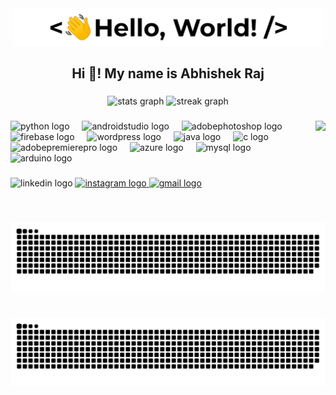 <p align='center' style='margin: 16px 4px 8px;'>
    <img src="./assets/greetings.gif" alt="Hello World" />
</p>
<h2 align="center">Hi 👋! My name is Abhishek Raj</h2>

###

<div align="center">
  <img src="https://github-readme-stats.vercel.app/api?username=AbhiRaj2012&hide_title=false&hide_rank=false&show_icons=true&include_all_commits=true&count_private=true&disable_animations=false&theme=dark&locale=en&hide_border=false" height="150" alt="stats graph"  />
  <img src="https://streak-stats.demolab.com?user=AbhiRaj2012&locale=en&mode=daily&theme=dark&hide_border=false&border_radius=5" height="150" alt="streak graph"  />
</div>

###

<img align="right" height="163" src="https://digiportfolio.online/wp-content/uploads/2024/06/unnamed.png"  />

###

<div align="left">
  <img src="https://cdn.jsdelivr.net/gh/devicons/devicon/icons/python/python-original.svg" height="56" alt="python logo"  />
  <img width="12" />
  <img src="https://cdn.jsdelivr.net/gh/devicons/devicon/icons/androidstudio/androidstudio-original.svg" height="56" alt="androidstudio logo"  />
  <img width="12" />
  <img src="https://skillicons.dev/icons?i=ps" height="56" alt="adobephotoshop logo"  />
  <img width="12" />
  <img src="https://skillicons.dev/icons?i=firebase" height="56" alt="firebase logo"  />
  <img width="12" />
  <img src="https://skillicons.dev/icons?i=wordpress" height="56" alt="wordpress logo"  />
  <img width="12" />
  <img src="https://cdn.jsdelivr.net/gh/devicons/devicon/icons/java/java-original.svg" height="56" alt="java logo"  />
  <img width="12" />
  <img src="https://cdn.jsdelivr.net/gh/devicons/devicon/icons/c/c-original.svg" height="56" alt="c logo"  />
  <img width="12" />
  <img src="https://skillicons.dev/icons?i=pr" height="56" alt="adobepremierepro logo"  />
  <img width="12" />
  <img src="https://skillicons.dev/icons?i=azure" height="56" alt="azure logo"  />
  <img width="12" />
  <img src="https://cdn.jsdelivr.net/gh/devicons/devicon/icons/mysql/mysql-original.svg" height="56" alt="mysql logo"  />
  <img width="12" />
  <img src="https://skillicons.dev/icons?i=arduino" height="56" alt="arduino logo"  />
</div>

###

<div align="left">
  <img src="https://img.shields.io/static/v1?message=LinkedIn&logo=linkedin&label=&color=0077B5&logoColor=white&labelColor=&style=for-the-badge" height="50" alt="linkedin logo"  />
  <a href="https://www.instagram.com/abhishek_raj2012/" target="_blank">
    <img src="https://img.shields.io/static/v1?message=Instagram&logo=instagram&label=&color=E4405F&logoColor=white&labelColor=&style=for-the-badge" height="50" alt="instagram logo"  />
  </a>
  <a href="abhishek.raj.08.20@gmail.com" target="_blank">
    <img src="https://img.shields.io/static/v1?message=Gmail&logo=gmail&label=&color=D14836&logoColor=white&labelColor=&style=for-the-badge" height="50" alt="gmail logo"  />
  </a>
</div>

###

<br clear="both">

<img src="https://raw.githubusercontent.com/AbhiRaj2012/AbhiRaj2012/output/snake.svg" alt="Snake animation" />

###

###

<br clear="both">

<img src="https://raw.githubusercontent.com/AbhiRaj2012/AbhiRaj2012/output/snake.svg" alt="Snake animation" />

###
